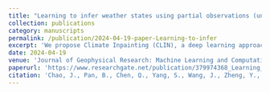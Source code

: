 ```yaml
---
title: "Learning to infer weather states using partial observations (under review)"
collection: publications
category: manuscripts
permalink: /publication/2024-04-19-paper-Learning-to-infer
excerpt: 'We propose Climate Inpainting (CLIN), a deep learning approach that combines learned atmospheric patterns with limited observations to accurately reconstruct weather maps, quantify uncertainty, and optimize weather station network design.'
date: 2024-04-19
venue: 'Journal of Geophysical Research: Machine Learning and Computation'
paperurl: 'https://www.researchgate.net/publication/379974368_Learning_to_infer_weather_states_using_partial_observations'
citation: 'Chao, J., Pan, B., Chen, Q., Yang, S., Wang, J., Zheng, Y., ... & Xiao, Z. (2024). Learning to infer weather states using partial observations. Authorea Preprints.'
---
```


